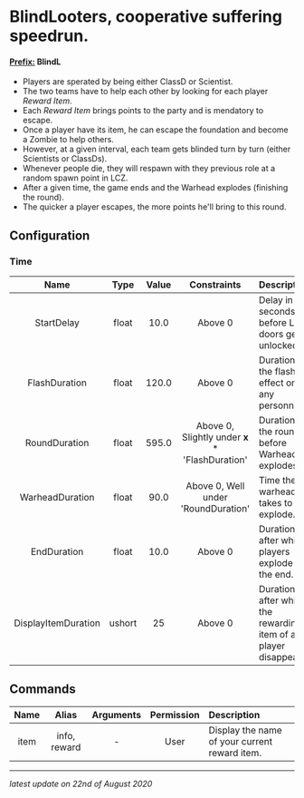 # BlindLooters, cooperative suffering speedrun.

#### <ins>Prefix:</ins> **BlindL**

* Players are sperated by being either ClassD or Scientist.
* The two teams have to help each other by looking for each player *Reward Item*.
* Each *Reward Item* brings points to the party and is mendatory to escape.
* Once a player have its item, he can escape the foundation and become a Zombie to help others.
* However, at a given interval, each team gets blinded turn by turn (either Scientists or ClassDs).
* Whenever people die, they will respawn with they previous role at a random spawn point in LCZ.
* After a given time, the game ends and the Warhead explodes (finishing the round).
* The quicker a player escapes, the more points he'll bring to this round.

## Configuration

### Time

Name | Type | Value | Constraints | Description
:---: | :---: | :---: | :---: | :------
StartDelay | float | 10.0 | Above 0 | Delay in seconds before LCZ doors gets unlocked.
FlashDuration | float | 120.0 | Above 0 | Duration of the flash effect on any personnel.
RoundDuration | float | 595.0 | Above 0, Slightly under **x** \* 'FlashDuration' | Duration of the round before Warhead explodes.
WarheadDuration | float | 90.0 | Above 0, Well under 'RoundDuration' | Time the warhead takes to explode.
EndDuration | float | 10.0 | Above 0 | Duration after which players explode at the end.
DisplayItemDuration | ushort | 25 | Above 0 | Duration after which the rewarding item of a player disappear.

## Commands

Name | Alias | Arguments | Permission | Description
:---: | :---: | :---: | :---: | :------
item | info, reward | - | User | Display the name of your current reward item.

---

*latest update on 22nd of August 2020*